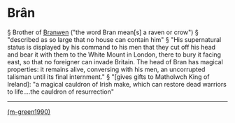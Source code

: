# Brân
§ Brother of [Branwen](branwen.md) ("the word Bran mean[s] a raven or crow")
§ "described as so large that no house can contain him"
§ "His supernatural status is displayed by his command to his men that they cut off his head and bear it with them to the White Mount in London, there to bury it facing east, so that no foreigner can invade Britain. The head of Bran has magical properties: it remains alive, conversing with his men, an uncorrupted talisman until its final internment."
§ "[gives gifts to Matholwch King of Ireland]: "a magical cauldron of Irish make, which can restore dead warriors to life....the cauldron of resurrection"

---
[(m-green1990)]((m-green1990).md)

